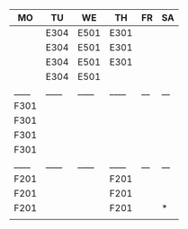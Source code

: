 |MO  |TU  |WE  |TH  |FR|SA|
|----|----|----|----|--|--|
|    |E304|E501|E301|  |  |
|    |E304|E501|E301|  |  |
|    |E304|E501|E301|  |  |
|    |E304|E501|    |  |  |
|____|____|____|____|__|__|
|F301|    |    |    |  |  |
|F301|    |    |    |  |  |
|F301|    |    |    |  |  |
|F301|    |    |    |  |  |
|____|____|____|____|__|__|
|F201|    |    |F201|  |  |
|F201|    |    |F201|  |  |
|F201|    |    |F201|  |* |
|    |    |    |    |  |  |
